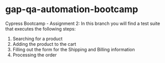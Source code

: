 # gap-qa-automation-bootcamp

Cypress Bootcamp - Assignment 2:
In this branch you will find a test suite that executes the following steps:
1. Searching for a product
2. Adding the product to the cart
3. Filling out the form for the Shipping and Billing information
4. Processing the order